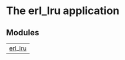 

# The erl_lru application #


## Modules ##


<table width="100%" border="0" summary="list of modules">
<tr><td><a href="http://github.com/poroh/erl_lru/blob/master/doc/erl_lru.md" class="module">erl_lru</a></td></tr></table>

